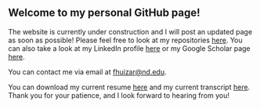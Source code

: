 ## Welcome to my personal GitHub page!
The website is currently under construction and I will post an updated page as soon as possible! Please feel free to look at my repositories [here](https://github.com/fjhuizar). You can also take a look at my LinkedIn profile [here](https://www.linkedin.com/in/francisco-huizar-82bb1a127/) or my Google Scholar page [here](https://scholar.google.com/citations?user=dVfZI1cAAAAJ&hl=en&oi=ao). 

You can contact me via email at fhuizar@nd.edu.

You can download my current resume [here](https://github.com/fjhuizar/Francisco_Huizar/raw/gh-pages/Francisco_Huizar_CV_3_16_2022.pdf) and my current transcript [here](https://github.com/fjhuizar/Francisco_Huizar/raw/gh-pages/Huizar_Francisco_SP22_Transcript.pdf). Thank you for your patience, and I look forward to hearing from you!
